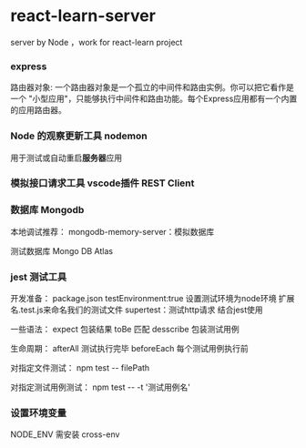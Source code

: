 # react-learn-server
server by Node ，work for react-learn project

### express

路由器对象:
一个路由器对象是一个孤立的中间件和路由实例。你可以把它看作是一个 "小型应用"，只能够执行中间件和路由功能。每个Express应用都有一个内置的应用路由器。

### Node 的观察更新工具 nodemon
用于测试或自动重启**服务器**应用

### 模拟接口请求工具 vscode插件 REST Client

### 数据库 Mongodb

本地调试推荐：
mongodb-memory-server：模拟数据库

测试数据库 Mongo DB Atlas

### jest 测试工具
开发准备：
package.json testEnvironment:true 设置测试环境为node环境
扩展名.test.js来命名我们的测试文件
supertest：测试http请求 结合jest使用

一些语法：
expect 包装结果
toBe 匹配
desscribe 包装测试用例

生命周期：
afterAll 测试执行完毕
beforeEach 每个测试用例执行前

对指定文件测试：
npm test -- filePath

对指定测试用例测试：
npm test -- -t '测试用例名'

### 设置环境变量
NODE_ENV 需安装 cross-env
